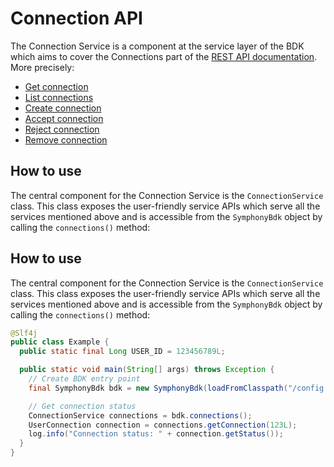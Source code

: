 # Connection API

The Connection Service is a component at the service layer of the BDK which aims to cover the Connections part of the [REST API documentation](https://developers.symphony.com/restapi/reference).
More precisely:
* [Get connection](https://developers.symphony.com/restapi/reference#get-connection)
* [List connections](https://developers.symphony.com/restapi/reference#list-connections)
* [Create connection](https://developers.symphony.com/restapi/reference#create-connection)
* [Accept connection](https://developers.symphony.com/restapi/reference#accepted-connection)
* [Reject connection](https://developers.symphony.com/restapi/reference#reject-connection)
* [Remove connection](https://developers.symphony.com/restapi/reference#remove-connection)


## How to use
The central component for the Connection Service is the `ConnectionService` class.
This class exposes the user-friendly service APIs which serve all the services mentioned above
and is accessible from the `SymphonyBdk` object by calling the `connections()` method:


## How to use
The central component for the Connection Service is the `ConnectionService` class.
This class exposes the user-friendly service APIs which serve all the services mentioned above
and is accessible from the `SymphonyBdk` object by calling the `connections()` method:
```java
@Slf4j
public class Example {
  public static final Long USER_ID = 123456789L;

  public static void main(String[] args) throws Exception {
    // Create BDK entry point
    final SymphonyBdk bdk = new SymphonyBdk(loadFromClasspath("/config.yaml"));

    // Get connection status
    ConnectionService connections = bdk.connections();
    UserConnection connection = connections.getConnection(123L);
    log.info("Connection status: " + connection.getStatus());
  }
}
```

